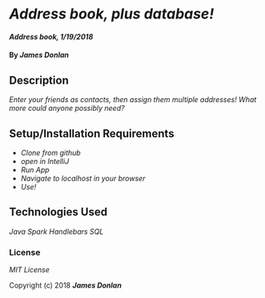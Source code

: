 # _Address book, plus database!_

#### _Address book, 1/19/2018_

#### By _**James Donlan**_

## Description

_Enter your friends as contacts, then assign them multiple addresses! What more could anyone possibly need?_

## Setup/Installation Requirements

* _Clone from github_
* _open in IntelliJ_
* _Run App_
* _Navigate to localhost in your browser_
* _Use!_

## Technologies Used

_Java_
_Spark_
_Handlebars_
_SQL_

### License

*MIT License*

Copyright (c) 2018 **_James Donlan_**
